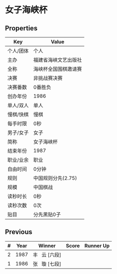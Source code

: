 # 女子海峡杯

## Properties

| Key | Value |
| --- | ----- |
| 个人/团体 | 个人 |
| 主办 | 福建省海峡文艺出版社  |
| 全称 | 海峡杯全国围棋邀请赛 |
| 决赛 | 非挑战赛决赛 |
| 决赛番数 | 0番胜负 |
| 创办年份 | 1986 |
| 单人/双人 | 单人 |
| 慢棋/快棋 | 慢棋 |
| 每手时限 | 0秒 |
| 男子/女子 | 女子 |
| 简称 | 女子海峡杯 |
| 结束年份 | 1987 |
| 职业/业余 | 职业 |
| 自由时间 | 0分钟 |
| 规则 | 中国规则分先(2.75) |
| 规模 | 中国棋战 |
| 读秒时长 | 0秒 |
| 读秒次数 | 0次 |
| 贴目 | 分先黑贴0子 |

## Previous

| # | Year | Winner | Score | Runner Up |
| --- | --- | --- | --- | --- |
| 2 | 1987 | 丰   云 [六段] |  |  |
| 1 | 1986 | 张   璇 [七段] |  |  |

